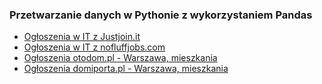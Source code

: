 ### Przetwarzanie danych w Pythonie z wykorzystaniem Pandas


- [Ogłoszenia w IT z Justjoin.it](https://github.com/marianwitkowski/python-data/blob/master/justjoin-parser.ipynb) 
- [Ogłoszenia w IT z nofluffjobs.com](https://github.com/marianwitkowski/python-data/blob/master/nofluffjobs-stat.ipynb
) 
- [Ogłoszenia otodom.pl - Warszawa, mieszkania](https://github.com/marianwitkowski/python-data/blob/master/otodom.ipynb)
- [Ogłoszenia domiporta.pl - Warszawa, mieszkania](https://github.com/marianwitkowski/python-data/blob/master/domiporta.ipynb)




